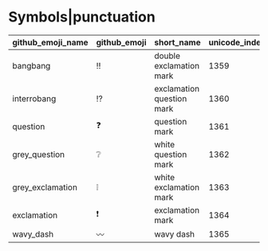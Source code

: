 # Symbols|punctuation

|github_emoji_name|github_emoji|short_name|unicode_index|
|---|---|---|---|
|bangbang|:bangbang:|double exclamation mark|1359|
|interrobang|:interrobang:|exclamation question mark|1360|
|question|:question:|question mark|1361|
|grey_question|:grey_question:|white question mark|1362|
|grey_exclamation|:grey_exclamation:|white exclamation mark|1363|
|exclamation|:exclamation:|exclamation mark|1364|
|wavy_dash|:wavy_dash:|wavy dash|1365|
